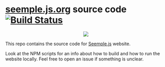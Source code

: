 # [seemple.js.org](https://seemple.js.org) source code [![Build Status](https://travis-ci.org/finom/seemple.js.org.svg)](https://travis-ci.org/finom/seemple.js.org)

<p align="center"><img src="http://i.imgur.com/42Lyr6F.png"></p>

This repo contains the source code for [Seemple.js](https://github.com/finom/seemple) website.

Look at the NPM scripts for an info about how to build and how to run the website locally. Feel free to open an issue if something is unclear.
